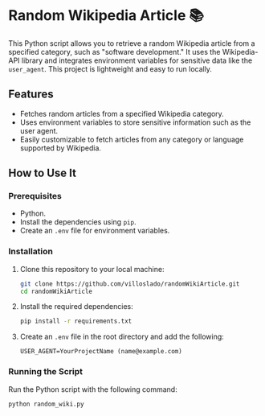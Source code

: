 # Random Wikipedia Article 📚

This Python script allows you to retrieve a random Wikipedia article from a specified category, such as "software development." It uses the Wikipedia-API library and integrates environment variables for sensitive data like the `user_agent`. This project is lightweight and easy to run locally.

## Features
- Fetches random articles from a specified Wikipedia category.
- Uses environment variables to store sensitive information such as the user agent.
- Easily customizable to fetch articles from any category or language supported by Wikipedia.

## How to Use It

### Prerequisites
- Python.
- Install the dependencies using `pip`.
- Create an `.env` file for environment variables.

### Installation
1. Clone this repository to your local machine:
    ```bash
    git clone https://github.com/villoslado/randomWikiArticle.git
    cd randomWikiArticle
    ```

2. Install the required dependencies:
    ```bash
    pip install -r requirements.txt
    ```

3. Create an `.env` file in the root directory and add the following:
    ```env
    USER_AGENT=YourProjectName (name@example.com)
    ```

### Running the Script

Run the Python script with the following command:

```bash
python random_wiki.py
